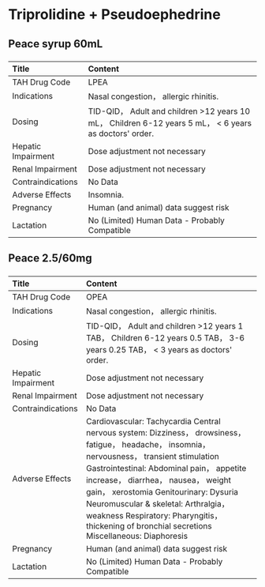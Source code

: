 # Triprolidine + Pseudoephedrine

## Peace syrup 60mL

##### 

| Title              | Content                                                                                                |
|:-------------------|:-------------------------------------------------------------------------------------------------------|
| TAH Drug Code      | LPEA                                                                                                   |
| Indications        | Nasal congestion， allergic rhinitis.                                                                  |
| Dosing             | TID-QID， Adult and children >12 years 10 mL， Children 6-12 years 5 mL， < 6 years as doctors' order. |
| Hepatic Impairment | Dose adjustment not necessary                                                                          |
| Renal Impairment   | Dose adjustment not necessary                                                                          |
| Contraindications  | No Data                                                                                                |
| Adverse Effects    | Insomnia.                                                                                              |
| Pregnancy          | Human (and animal) data suggest risk                                                                   |
| Lactation          | No (Limited) Human Data - Probably Compatible                                                          |

## Peace 2.5/60mg

##### 

| Title              | Content                                                                                                                                                                                                                                                                                                                                                                                                              |
|:-------------------|:---------------------------------------------------------------------------------------------------------------------------------------------------------------------------------------------------------------------------------------------------------------------------------------------------------------------------------------------------------------------------------------------------------------------|
| TAH Drug Code      | OPEA                                                                                                                                                                                                                                                                                                                                                                                                                 |
| Indications        | Nasal congestion， allergic rhinitis.                                                                                                                                                                                                                                                                                                                                                                                |
| Dosing             | TID-QID， Adult and children >12 years 1 TAB， Children 6-12 years 0.5 TAB， 3-6 years 0.25 TAB， < 3 years as doctors' order.                                                                                                                                                                                                                                                                                       |
| Hepatic Impairment | Dose adjustment not necessary                                                                                                                                                                                                                                                                                                                                                                                        |
| Renal Impairment   | Dose adjustment not necessary                                                                                                                                                                                                                                                                                                                                                                                        |
| Contraindications  | No Data                                                                                                                                                                                                                                                                                                                                                                                                              |
| Adverse Effects    | Cardiovascular: Tachycardia Central nervous system: Dizziness， drowsiness， fatigue， headache， insomnia， nervousness， transient stimulation Gastrointestinal: Abdominal pain， appetite increase， diarrhea， nausea， weight gain， xerostomia Genitourinary: Dysuria Neuromuscular & skeletal: Arthralgia， weakness Respiratory: Pharyngitis， thickening of bronchial secretions Miscellaneous: Diaphoresis |
| Pregnancy          | Human (and animal) data suggest risk                                                                                                                                                                                                                                                                                                                                                                                 |
| Lactation          | No (Limited) Human Data - Probably Compatible                                                                                                                                                                                                                                                                                                                                                                        |

